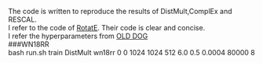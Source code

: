 The code is written to reproduce the results of DistMult,ComplEx and RESCAL.  
I refer to the code of [RotatE](https://github.com/DeepGraphLearning/KnowledgeGraphEmbedding).
Their code is clear and concise.  
I refer the hyperparameters from [OLD DOG](https://openreview.net/forum?id=BkxSmlBFvr)  
###WN18RR  
bash run.sh train DistMult wn18rr 0 0 1024 1024 512 6.0 0.5 0.0004 80000 8
